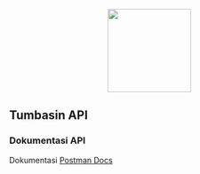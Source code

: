 <p align="center"><img src="https://app.tumbasin.id/tumbasin_logo.png" width="150"></p>

## Tumbasin API

### Dokumentasi API

Dokumentasi [Postman Docs](https://documenter.getpostman.com/view/1379625/SVtZtk91)
